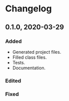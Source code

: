 # Changelog

## 0.1.0, 2020-03-29

### Added

- Generated project files.
- Filled class files.
- Tests.
- Documentation.

### Edited

### Fixed
